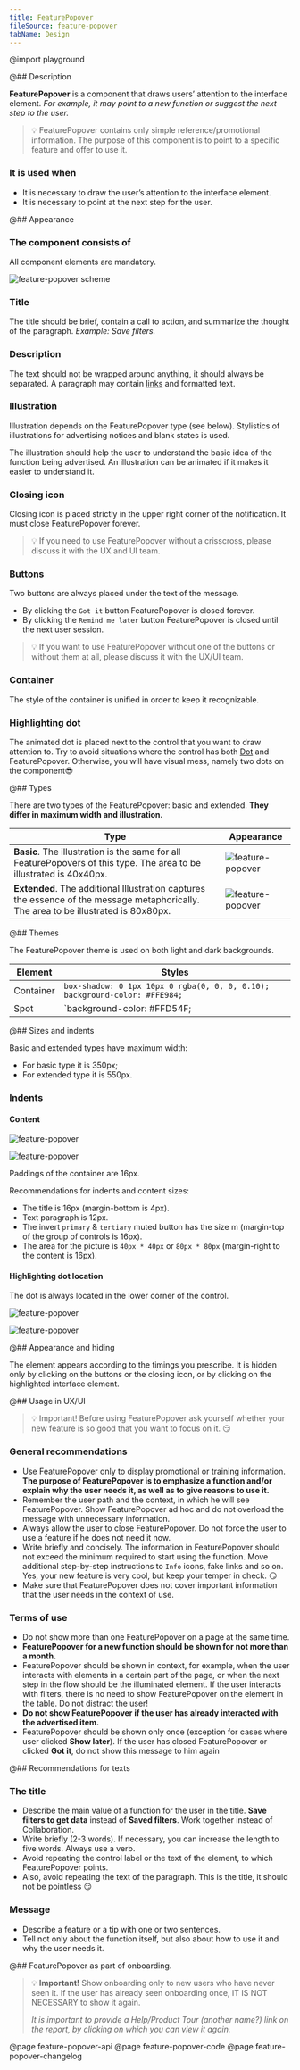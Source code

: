 ```yaml
---
title: FeaturePopover
fileSource: feature-popover
tabName: Design
---
```


@import playground

@## Description

**FeaturePopover** is a component that draws users’ attention to the interface element. _For example, it may point to a new function or suggest the next step to the user._

> 💡 FeaturePopover contains only simple reference/promotional information. The purpose of this component is to point to a specific feature and offer to use it.

### It is used when

- It is necessary to draw the user’s attention to the interface element.
- It is necessary to point at the next step for the user.

@## Appearance

### The component consists of

All component elements are mandatory.

![feature-popover scheme](static/spotlight-scheme.png)

### Title

The title should be brief, contain a call to action, and summarize the thought of the paragraph. _Example: Save filters._

### Description

The text should not be wrapped around anything, it should always be separated. A paragraph may contain [links](/components/link/) and formatted text.

### Illustration

Illustration depends on the FeaturePopover type (see below). Stylistics of illustrations for advertising notices and blank states is used.

The illustration should help the user to understand the basic idea of the function being advertised. An illustration can be animated if it makes it easier to understand it.

### Closing icon

Closing icon is placed strictly in the upper right corner of the notification. It must close FeaturePopover forever.

> 💡 If you need to use FeaturePopover without a crisscross, please discuss it with the UX and UI team.

### Buttons

Two buttons are always placed under the text of the message.

- By clicking the `Got it` button FeaturePopover is closed forever.
- By clicking the `Remind me later` button FeaturePopover is closed until the next user session.

> 💡 If you want to use FeaturePopover without one of the buttons or without them at all, please discuss it with the UX/UI team.

### Container

The style of the container is unified in order to keep it recognizable.

### Highlighting dot

The animated dot is placed next to the control that you want to draw attention to. Try to avoid situations where the control has both [Dot](/components/dot/) and FeaturePopover. Otherwise, you will have visual mess, namely two dots on the component😎

@## Types

There are two types of the FeaturePopover: basic and extended. **They differ in maximum width and illustration.**

| Type                                                                                                                                 | Appearance                                       |
| ------------------------------------------------------------------------------------------------------------------------------------ | ------------------------------------------------ |
| **Basic**. The illustration is the same for all FeaturePopovers of this type. The area to be illustrated is 40x40px.                 | ![feature-popover](static/spotlight-default.png) |
| **Extended**. The additional Illustration captures the essence of the message metaphorically. The area to be illustrated is 80x80px. | ![feature-popover](static/spotlight-big.png)     |

@## Themes

The FeaturePopover theme is used on both light and dark backgrounds.

| Element   | Styles                                                                     |
| --------- | -------------------------------------------------------------------------- |
| Container | `box-shadow: 0 1px 10px 0 rgba(0, 0, 0, 0.10); background-color: #FFE984;` |
| Spot      | `background-color: #FFD54F;                                                |

@## Sizes and indents

Basic and extended types have maximum width:

- For basic type it is 350px;
- For extended type it is 550px.

### Indents

#### Content

![feature-popover](static/spotlight-paddings.png)

![feature-popover](static/spotlight-content-paddings.png)

Paddings of the container are 16px.

Recommendations for indents and content sizes:

- The title is 16px (margin-bottom is 4px).
- Text paragraph is 12px.
- The invert `primary` & `tertiary` muted button has the size m (margin-top of the group of controls is 16px).
- The area for the picture is `40px * 40px` or `80px * 80px` (margin-right to the content is 16px).

#### Highlighting dot location

The dot is always located in the lower corner of the control.

![feature-popover](static/spotlight-dot.png)

![feature-popover](static/spotlight-sizes.png)

@## Appearance and hiding

The element appears according to the timings you prescribe. It is hidden only by clicking on the buttons or the closing icon, or by clicking on the highlighted interface element.

@## Usage in UX/UI

> 💡 Important! Before using FeaturePopover ask yourself whether your new feature is so good that you want to focus on it. 😏

### General recommendations

- Use FeaturePopover only to display promotional or training information. **The purpose of FeaturePopover is to emphasize a function and/or explain why the user needs it, as well as to give reasons to use it.**
- Remember the user path and the context, in which he will see FeaturePopover. Show FeaturePopover ad hoc and do not overload the message with unnecessary information.
- Always allow the user to close FeaturePopover. Do not force the user to use a feature if he does not need it now.
- Write briefly and concisely. The information in FeaturePopover should not exceed the minimum required to start using the function. Move additional step-by-step instructions to `Info` icons, fake links and so on. Yes, your new feature is very cool, but keep your temper in check. 😏
- Make sure that FeaturePopover does not cover important information that the user needs in the context of use.

### Terms of use

- Do not show more than one FeaturePopover on a page at the same time.
- **FeaturePopover for a new function should be shown for not more than a month.**
- FeaturePopover should be shown in context, for example, when the user interacts with elements in a certain part of the page, or when the next step in the flow should be the illuminated element. If the user interacts with filters, there is no need to show FeaturePopover on the element in the table. Do not distract the user!
- **Do not show FeaturePopover if the user has already interacted with the advertised item.**
- FeaturePopover should be shown only once (exception for cases where user clicked **Show later**). If the user has closed FeaturePopover or clicked **Got it**, do not show this message to him again

@## Recommendations for texts

### The title

- Describe the main value of a function for the user in the title. **Save filters to get data** instead of **Saved filters**. Work together instead of Collaboration.
- Write briefly (2-3 words). If necessary, you can increase the length to five words. Always use a verb.
- Avoid repeating the control label or the text of the element, to which FeaturePopover points.
- Also, avoid repeating the text of the paragraph. This is the title, it should not be pointless 😏

### Message

- Describe a feature or a tip with one or two sentences.
- Tell not only about the function itself, but also about how to use it and why the user needs it.

@## FeaturePopover as part of onboarding.

> 💡 **Important!** Show onboarding only to new users who have never seen it. If the user has already seen onboarding once, IT IS NOT NECESSARY to show it again.
>
> _It is important to provide a Help/Product Tour (another name?) link on the report, by clicking on which you can view it again._

@page feature-popover-api
@page feature-popover-code
@page feature-popover-changelog
